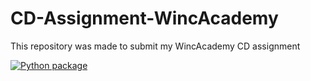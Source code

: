 # CD-Assignment-WincAcademy
This repository was made to submit my WincAcademy CD assignment

[![Python package](https://github.com/RomuloPy/CD-Assignment-WincAcademy/actions/workflows/calculator-flow.yml/badge.svg)](https://github.com/RomuloPy/CD-Assignment-WincAcademy/actions/workflows/calculator-flow.yml)
